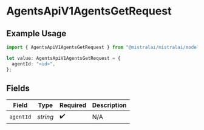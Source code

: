 # AgentsApiV1AgentsGetRequest

## Example Usage

```typescript
import { AgentsApiV1AgentsGetRequest } from "@mistralai/mistralai/models/operations";

let value: AgentsApiV1AgentsGetRequest = {
  agentId: "<id>",
};
```

## Fields

| Field              | Type               | Required           | Description        |
| ------------------ | ------------------ | ------------------ | ------------------ |
| `agentId`          | *string*           | :heavy_check_mark: | N/A                |